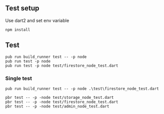 ## Test setup

 Use dart2 and set env variable
    
    npm install
    
## Test

    pub run build_runner test -- -p node
    pub run test -p node
    pub run test -p node test/firestore_node_test.dart

### Single test

    pub run build_runner test -- -p node .\test\firestore_node_test.dart

    pbr test -- -p -node test/storage_node_test.dart
    pbr test -- -p -node test/firestore_node_test.dart
    pbr test -- -p -node test/admin_node_test.dart